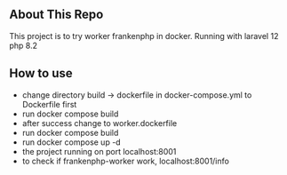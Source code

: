 ## About This Repo
This project is to try worker frankenphp in docker. Running with laravel 12 php 8.2

## How to use
- change directory build -> dockerfile in docker-compose.yml to Dockerfile first
- run docker compose build
- after success change to worker.dockerfile
- run docker compose build
- run docker compose up -d
- the project running on port localhost:8001
- to check if frankenphp-worker work, localhost:8001/info